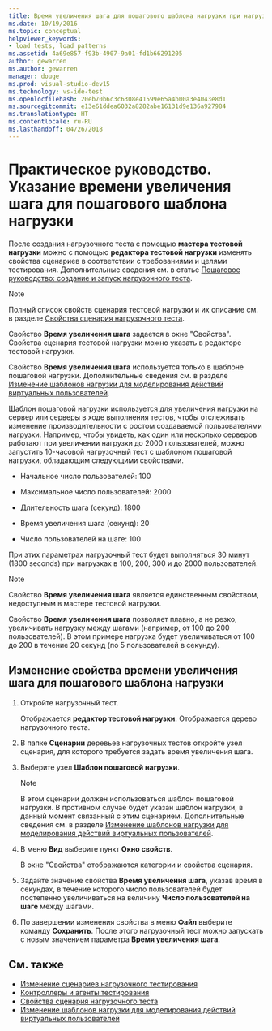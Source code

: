 ```yaml
---
title: Время увеличения шага для пошагового шаблона нагрузки при нагрузочном тестировании в Visual Studio
ms.date: 10/19/2016
ms.topic: conceptual
helpviewer_keywords:
- load tests, load patterns
ms.assetid: 4a69e857-f93b-4907-9a01-fd1b66291205
author: gewarren
ms.author: gewarren
manager: douge
ms.prod: visual-studio-dev15
ms.technology: vs-ide-test
ms.openlocfilehash: 20eb70b6c3c6308e41599e65a4b00a3e4043e8d1
ms.sourcegitcommit: e13e61ddea6032a8282abe16131d9e136a927984
ms.translationtype: HT
ms.contentlocale: ru-RU
ms.lasthandoff: 04/26/2018
---
```

# <a name="how-to-specify-the-step-ramp-time-property-for-a-step-load-pattern"></a>Практическое руководство. Указание времени увеличения шага для пошагового шаблона нагрузки

После создания нагрузочного теста с помощью **мастера тестовой нагрузки** можно с помощью **редактора тестовой нагрузки** изменять свойства сценариев в соответствии с требованиями и целями тестирования. Дополнительные сведения см. в статье [Пошаговое руководство: создание и запуск нагрузочного теста](../test/walkthrough-create-and-run-a-load-test.md).

> [!NOTE]
> Полный список свойств сценария тестовой нагрузки и их описание см. в разделе [Свойства сценария нагрузочного теста](../test/load-test-scenario-properties.md).

Свойство **Время увеличения шага** задается в окне "Свойства". Свойства сценария тестовой нагрузки можно указать в редакторе тестовой нагрузки.

Свойство **Время увеличения шага** используется только в шаблоне пошаговой нагрузки. Дополнительные сведения см. в разделе [Изменение шаблонов нагрузки для моделирования действий виртуальных пользователей](../test/edit-load-patterns-to-model-virtual-user-activities.md).

Шаблон пошаговой нагрузки используется для увеличения нагрузки на сервер или серверы в ходе выполнения тестов, чтобы отслеживать изменение производительности с ростом создаваемой пользователями нагрузки. Например, чтобы увидеть, как один или несколько серверов работают при увеличении нагрузки до 2000 пользователей, можно запустить 10-часовой нагрузочный тест с шаблоном пошаговой нагрузки, обладающим следующими свойствами.

-   Начальное число пользователей: 100

-   Максимальное число пользователей: 2000

-   Длительность шага (секунд): 1800

-   Время увеличения шага (секунд): 20

-   Число пользователей на шаге: 100

При этих параметрах нагрузочный тест будет выполняться 30 минут (1800 seconds) при нагрузках в 100, 200, 300 и до 2000 пользователей.

> [!NOTE]
> Свойство **Время увеличения шага** является единственным свойством, недоступным в мастере тестовой нагрузки.

Свойство **Время увеличения шага** позволяет плавно, а не резко, увеличивать нагрузку между шагами (например, от 100 до 200 пользователей). В этом примере нагрузка будет увеличиваться от 100 до 200 в течение 20 секунд (по 5 пользователей в секунду).

## <a name="to-edit-the-step-ramp-time-property-for-a-step-load-pattern"></a>Изменение свойства времени увеличения шага для пошагового шаблона нагрузки

1.  Откройте нагрузочный тест.

     Отображается **редактор тестовой нагрузки**. Отображается дерево нагрузочного теста.

2.  В папке **Сценарии** деревьев нагрузочных тестов откройте узел сценария, для которого требуется задать время увеличения шага.

3.  Выберите узел **Шаблон пошаговой нагрузки**.

    > [!NOTE]
    > В этом сценарии должен использоваться шаблон пошаговой нагрузки. В противном случае будет указан шаблон нагрузки, в данный момент связанный с этим сценарием. Дополнительные сведения см. в разделе [Изменение шаблонов нагрузки для моделирования действий виртуальных пользователей](../test/edit-load-patterns-to-model-virtual-user-activities.md).

4.  В меню **Вид** выберите пункт **Окно свойств**.

     В окне "Свойства" отображаются категории и свойства сценария.

5.  Задайте значение свойства **Время увеличения шага**, указав время в секундах, в течение которого число пользователей будет постепенно увеличиваться на величину **Число пользователей на шаге** между шагами.

6.  По завершении изменения свойства в меню **Файл** выберите команду **Сохранить**. После этого нагрузочный тест можно запускать с новым значением параметра **Время увеличения шага**.

## <a name="see-also"></a>См. также

- [Изменение сценариев нагрузочного тестирования](../test/edit-load-test-scenarios.md)
- [Контроллеры и агенты тестирования](configure-test-agents-and-controllers-for-load-tests.md)
- [Свойства сценария нагрузочного теста](../test/load-test-scenario-properties.md)
- [Изменение шаблонов нагрузки для моделирования действий виртуальных пользователей](../test/edit-load-patterns-to-model-virtual-user-activities.md)